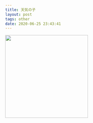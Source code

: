 ```yaml
---
title: 天気の子
layout: post
tags: other
date: 2020-06-25 23:43:41
---
```

<img width="266" src="https://upload.wikimedia.org/wikipedia/en/6/66/Weathering_with_You_Poster.jpg" />
